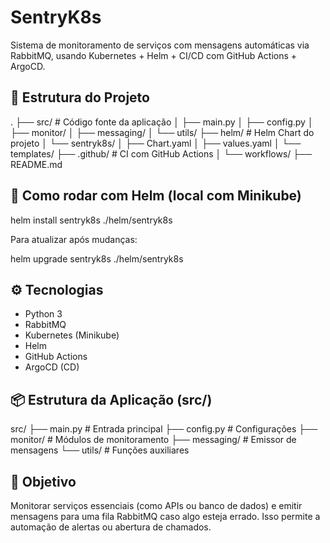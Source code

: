 # SentryK8s

Sistema de monitoramento de serviços com mensagens automáticas via RabbitMQ, usando Kubernetes + Helm + CI/CD com GitHub Actions + ArgoCD.

## 📁 Estrutura do Projeto

.
├── src/                # Código fonte da aplicação
│   ├── main.py
│   ├── config.py
│   ├── monitor/
│   ├── messaging/
│   └── utils/
├── helm/               # Helm Chart do projeto
│   └── sentryk8s/
│       ├── Chart.yaml
│       ├── values.yaml
│       └── templates/
├── .github/            # CI com GitHub Actions
│   └── workflows/
├── README.md

## 🚀 Como rodar com Helm (local com Minikube)

helm install sentryk8s ./helm/sentryk8s

Para atualizar após mudanças:

helm upgrade sentryk8s ./helm/sentryk8s

## ⚙️ Tecnologias

- Python 3
- RabbitMQ
- Kubernetes (Minikube)
- Helm
- GitHub Actions
- ArgoCD (CD)

## 📦 Estrutura da Aplicação (src/)

src/
├── main.py             # Entrada principal
├── config.py           # Configurações
├── monitor/            # Módulos de monitoramento
├── messaging/          # Emissor de mensagens
└── utils/              # Funções auxiliares

## 📌 Objetivo

Monitorar serviços essenciais (como APIs ou banco de dados) e emitir mensagens para uma fila RabbitMQ caso algo esteja errado. Isso permite a automação de alertas ou abertura de chamados.
